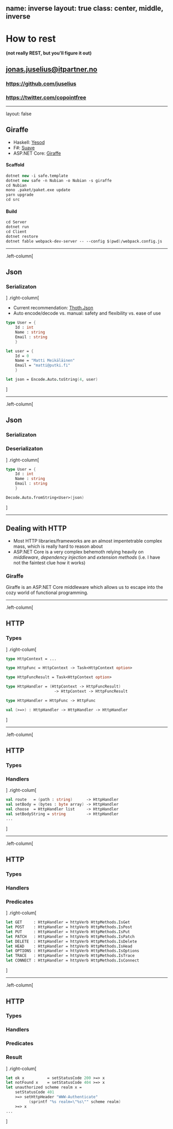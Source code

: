 name: inverse
layout: true
class: center, middle, inverse
---
# How to rest
#### (not really REST, but you'll figure it out)
## <jonas.juselius@itpartner.no>
### https://github.com/juselius
### https://twitter.com/copointfree

---
layout: false

## Giraffe

* Haskell: [Yesod](https://www.yesodweb.com/)
* F#: [Suave](https://suave.io)
* ASP.NET Core: [Giraffe](https://github.com/giraffe-fsharp/Giraffe)

#### Scaffold
```fsharp
dotnet new -i safe.template
dotnet new safe -n Nubian -o Nubian -s giraffe
cd Nubian
mono .paket/paket.exe update
yarn upgrade
cd src
```

#### Build
```fsharp
cd Server
dotnet run
cd Client
dotnet restore
dotnet fable webpack-dev-server -- --config $(pwd)/webpack.config.js
```

---
.left-column[
## Json
### Serializaton
]
.right-column[
* Current recommendation: [Thoth.Json](https://mangelmaxime.github.io/Thoth/json)
* Auto encode/decode vs. manual: safety and flexibility vs. ease of use

```fsharp
type User = {
    Id : int
    Name : string
    Email : string
    }

let user = {
    Id = 0
    Name = "Matti Meikäläinen"
    Email = "matti@putki.fi"
    }

let json = Encode.Auto.toString(4, user)
```
]

---
.left-column[
## Json
### Serializaton
### Deserializaton
]
.right-column[
```fsharp
type User = {
    Id : int
    Name : string
    Email : string
    }

Decode.Auto.fromString<User>(json)
```
]

---
## Dealing with HTTP

* Most HTTP libraries/frameworks are an almost impentetrable complex mass,
  which is really hard to reason about
* ASP.NET Core is a very complex behemoth relying heavily on *middleware*,
  *dependency injection* and *extension methods* (i.e. I have not the faintest
  clue how it works)
### Giraffe
Giraffe is an ASP.NET Core middleware which allows us to escape into the cozy
world of functional programming.

---
.left-column[
## HTTP
### Types
]
.right-colum[
```fsharp
type HttpContext = ...

type HttpFunc = HttpContext -> Task<HttpContext option>

type HttpFuncResult = Task<HttpContext option>

type HttpHandler = (HttpContext -> HttpFuncResult)
                     -> HttpContext -> HttpFuncResult

type HttpHandler = HttpFunc -> HttpFunc

val (>=>) : HttpHandler -> HttpHandler -> HttpHandler
```
]

---
.left-column[
## HTTP
### Types
### Handlers
]
.right-colum[
```fsharp
val route   = (path : string)      -> HttpHandler
val setBody = (bytes : byte array) -> HttpHandler
val choose  = HttpHandler list     -> HttpHandler
val setBodyString = string         -> HttpHandler
...
```
]

---
.left-column[
## HTTP
### Types
### Handlers
### Predicates
]
.right-colum[
```fsharp
let GET     : HttpHandler = httpVerb HttpMethods.IsGet
let POST    : HttpHandler = httpVerb HttpMethods.IsPost
let PUT     : HttpHandler = httpVerb HttpMethods.IsPut
let PATCH   : HttpHandler = httpVerb HttpMethods.IsPatch
let DELETE  : HttpHandler = httpVerb HttpMethods.IsDelete
let HEAD    : HttpHandler = httpVerb HttpMethods.IsHead
let OPTIONS : HttpHandler = httpVerb HttpMethods.IsOptions
let TRACE   : HttpHandler = httpVerb HttpMethods.IsTrace
let CONNECT : HttpHandler = httpVerb HttpMethods.IsConnect
```
]

---
.left-column[
## HTTP
### Types
### Handlers
### Predicates
### Result
]
.right-colum[
```fsharp
let ok x          = setStatusCode 200 >=> x
let notFound x    = setStatusCode 404 >=> x
let unauthorized scheme realm x =
    setStatusCode 401
    >=> setHttpHeader "WWW-Authenticate"
          (sprintf "%s realm=\"%s\"" scheme realm)
    >=> x
...
```
]

